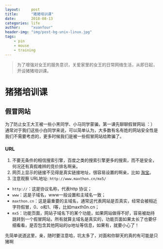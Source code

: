 ```yaml
---
layout:     post
title:      "猪猪培训课"
date:       2018-08-13
categories: life
author:     "xuanfour"
header-img: "img/post-bg-unix-linux.jpg"
tags:
    - pin
    - mouse
    - training
---
```


> 为了增强对女王的服务意识，关爱家里的女王的日常网络生活，从即日起，开设猪猪培训课。

# 猪猪培训课

## 假冒网站

为了防止女王大王被一些小黑同学、小马同学蒙骗，第一课先聊聊假冒网站 ：）
通常对于我们这些小白同学来说，可以简单认为，大多数有名有姓的网站安全性是我们不需要考虑的，更多时候我们是被一些假冒网站给欺骗了。

### URL

1. 不要无条件的相信搜索引擎，百度之类的搜索引擎更多的搜索，而不是安全，何况还有真假难辨的竞价排名啊亲。
2. 网页上显示的链接不见得是真实链接地址，很容易设置的啊亲，比如 [淘宝](http://www.jd.com)。
3. 注意观察 URL地址: `http://www.maxthon.cn/mx5/`
  * `http://`：这是协议名称，代表http 协议；
  * `www`：这是子域名，www一般设置和主域名一致；
  * `maxthon.cn`：这是最重要的主域名，通常这代表网站是否真实，经常会被相近字符假冒，0、o和1、l等，比如maxth0n.cn；
  * `mx5`：功能页面，网站子域名下的某个功能，如果网站做得不好，容易被劫持跳转到一个假冒网站，所有就算主域名是真实的，功能页面如果太长了也要仔细看看，是否包含其他网站的ip地址等信息，如果有，就要小心了！

先简单说道这里，亲，随时要注意哈，坑太多了，对面和你聊天的真的有可能是只猪啊
